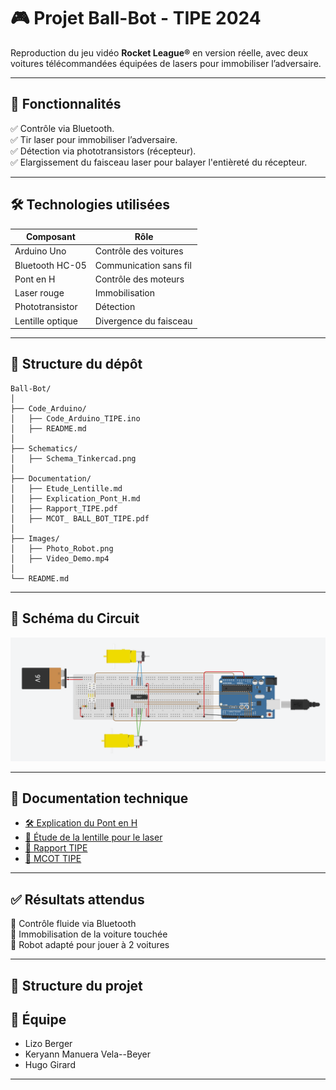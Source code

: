 # 🎮 Projet Ball-Bot - TIPE 2024  

Reproduction du jeu vidéo **Rocket League®** en version réelle, avec deux voitures télécommandées équipées de lasers pour immobiliser l’adversaire.  

---

## 🚗 Fonctionnalités  
✅ Contrôle via Bluetooth.  
✅ Tir laser pour immobiliser l’adversaire.  
✅ Détection via phototransistors (récepteur).  
✅ Elargissement du faisceau laser pour balayer l'entièreté du récepteur.

---

## 🛠️ Technologies utilisées  
| Composant        | Rôle                         |
|----------------|-----------------------------|
| Arduino Uno    | Contrôle des voitures       |
| Bluetooth HC-05 | Communication sans fil     |
| Pont en H       | Contrôle des moteurs        |
| Laser rouge     | Immobilisation              |
| Phototransistor | Détection                   |
| Lentille optique    | Divergence du faisceau       |

---

## 🔧 Structure du dépôt
```
Ball-Bot/
│
├── Code_Arduino/
│   ├── Code_Arduino_TIPE.ino
│   ├── README.md
│
├── Schematics/
│   ├── Schema_Tinkercad.png
│
├── Documentation/
│   ├── Etude_Lentille.md
│   ├── Explication_Pont_H.md
│   ├── Rapport_TIPE.pdf
│   ├── MCOT_ BALL_BOT_TIPE.pdf
│
├── Images/
│   ├── Photo_Robot.png
│   ├── Video_Demo.mp4
│
└── README.md
```
---

## 📡 Schéma du Circuit  
![Schéma Tinkercad](Schematics/Schema_Tinkercad.png)

---

## 📝 Documentation technique
- [🛠️ Explication du Pont en H](Documentation/Explication_Pont_H.md)  
- [🔴 Étude de la lentille pour le laser](Documentation/Etude_Lentille.md)  
- [📄 Rapport TIPE](Documentation/Rapport_TIPE.pdf)
- [📄 MCOT TIPE](Documentation/MCOT_BALL_BOT_TIPE)

---

## ✅ Résultats attendus
🔹 Contrôle fluide via Bluetooth  
🔹 Immobilisation de la voiture touchée  
🔹 Robot adapté pour jouer à 2 voitures 

---

## 📂 Structure du projet  

## 👥 Équipe
- Lizo Berger
- Keryann Manuera Vela--Beyer
- Hugo Girard

---
